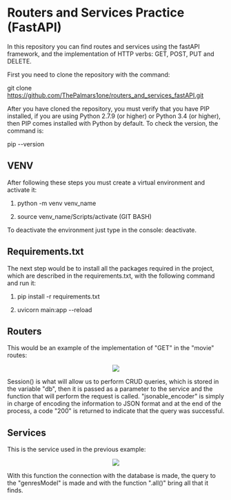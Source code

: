 # Routers and Services Practice (FastAPI)
In this repository you can find routes and services using the fastAPI framework, and the implementation of HTTP verbs: GET, POST, PUT and DELETE.

First you need to clone the repository with the command:

git clone https://github.com/ThePalmars1one/routers_and_services_fastAPI.git

After you have cloned the repository, you must verify that you have PIP installed, if you are using Python 2.7.9 (or higher) or Python 3.4 (or higher), then PIP comes installed with Python by default. To check the version, the command is:

pip --version

## VENV
After following these steps you must create a virtual environment and activate it:

1. python -m venv venv_name

2. source venv_name/Scripts/activate (GIT BASH)

To deactivate the environment just type in the console: deactivate.

## Requirements.txt
The next step would be to install all the packages required in the project, which are described in the requirements.txt, with the following command and run it:

1. pip install -r requirements.txt

2. uvicorn main:app --reload

## Routers
This would be an example of the implementation of "GET" in the "movie" routes:

<p align=center>
<img src="https://i.postimg.cc/qRMmn5sD/get-genres-router.png">
</p>

Session() is what will allow us to perform CRUD queries, which is stored in the variable "db", then it is passed as a parameter to the service and the function that will perform the request is called. "jsonable_encoder" is simply in charge of encoding the information to JSON format and at the end of the process, a code "200" is returned to indicate that the query was successful.

## Services
This is the service used in the previous example:

<p align=center>
<img src="https://i.postimg.cc/1RDHXP1R/get-genres-service.png">
</p>

With this function the connection with the database is made, the query to the "genresModel" is made and with the function ".all()" bring all that it finds.


